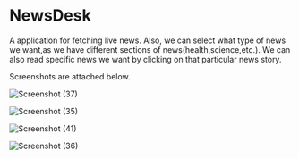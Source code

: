 # NewsDesk

A application for fetching live news. Also, we can select what type of news we want,as we have different sections of news(health,science,etc.).
We can also read specific news we want by clicking on that particular news story.



Screenshots are attached below.

![Screenshot (37)](https://user-images.githubusercontent.com/64398733/181728704-3ec32eea-2036-4c3b-9235-724d89d7a523.png)

![Screenshot (35)](https://user-images.githubusercontent.com/64398733/181728721-41e84011-0012-49c1-96bb-d21813faad48.png)

![Screenshot (41)](https://user-images.githubusercontent.com/64398733/181728747-b798f68b-c0e8-48d2-958f-8a9ab0fda8e5.png)

![Screenshot (36)](https://user-images.githubusercontent.com/64398733/181728760-0100f736-d770-4dce-ab5b-2381158adea9.png)
